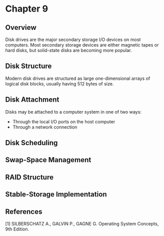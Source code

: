 # Chapter 9

<!-- @TODO: finalizar -->
## Overview

Disk drives are the major secondary storage I/O devices on most computers. Most secondary storage devices are either magnetic tapes or hard disks, but solid-state disks are becoming more popular.

## Disk Structure

Modern disk drives are structured as large one-dimensional arrays of logical disk blocks, usually having 512 bytes of size.

## Disk Attachment

Disks may be attached to a computer system in one of two ways:

- Through the local I/O ports on the host computer
- Through a network connection

## Disk Scheduling

## Swap-Space Management

## RAID Structure

## Stable-Storage Implementation

## References

[1] SILBERSCHATZ A., GALVIN P., GAGNE G. Operating System Concepts, 9th Edition.
